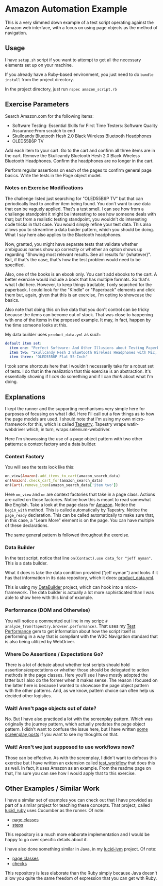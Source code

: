 
# Amazon Automation Example

This is a very slimmed down example of a test script operating against the Amazon web interface, with a focus on using page objects as the method of navigation.

## Usage

I have `setup.sh` script if you want to attempt to get all the necessary elements set up on your machine.

If you already have a Ruby-based environment, you just need to do `bundle install` from the project directory.

In the project directory, just run `rspec amazon_script.rb`

## Exercise Parameters

Search Amazon.com for the following items:

*	Software Testing: Essential Skills for First Time Testers: Software Quality Assurance:From scratch to end
* Skullcandy Bluetooth Hesh 2.0 Black Wireless Bluetooth Headphones
* OLED55B6P TV

Add each item to your cart.
Go to the cart and confirm all three items are in the cart.
Remove the Skullcandy Bluetooth Hesh 2.0 Black Wireless Bluetooth Headphones.
Confirm the headphones are no longer in the cart.

Perform regular assertions on each of the pages to confirm general page basics.
Write the tests in the Page object model.

### Notes on Exercise Modifications

The challenge listed just searching for "OLED55B6P TV" but that can periodically lead to another item being found. You don't want to use data that can be vaguely applied. That's a test smell. I can see how from a challenge standpoint it might be interesting to see how someone deals with that; but from a realistic testing standpoint, you wouldn't do interesting code tricks in that case. You would simply refine your test data. This also allows you to streamline a data buider pattern, which you should be doing. What I say here also applies to the Bluetooth headphones.

Now, granted, you might have separate tests that validate whether ambiguous names show up correctly or whether an option shows up regarding "Showing most relevant results. See all results for {whatever}". But, if that's the case, that's how the test problem would need to be specified.

Also, one of the books is an ebook only. You can't add ebooks to the cart. A better exercise would include a book that has multiple formats. So that's what I did here. However, to keep things tractable, I only searched for the paperback. I could look for the "Kindle" or "Paperback" elements and click them but, again, given that this is an exercise, I'm opting to showcase the basics.

Also note that doing this on live data that you don't control can be tricky because the items can become out of stock. That was close to happening with one of the items in the proposed example. It may, in fact, happen by the time someone looks at this.

My data builder uses `product_data.yml` as such:

```yaml
default item set:
  item one: "Perfect Software: And Other Illusions about Testing Paperback"
  item two: "Skullcandy Hesh 2 Bluetooth Wireless Headphones with Mic, Black"
  item three: "OLED55B6P Flat 55-Inch"
```

I took some shortcuts here that I wouldn't necessarily take for a robust set of tests. I do that in the realization that this exercise is an abstraction. It's essentially showing if I _can_ do something and if I can _think_ about what I'm doing.

## Explanations

I kept the runner and the supporting mechanisms very simple here for purposes of focusing on what I did. Here I'll call out a few things as to how the page models are used. I should note that I'm using my own micro-framework for this, which is called [Tapestry](https://github.com/jeffnyman/tapestry). Tapestry wraps watir-webdriver which, in turn, wraps selenium-webdriver.

Here I'm showcasing the use of a page object pattern with two other patterns: a context factory and a data builder.

### Context Factory

You will see the tests look like this:

```ruby
on_view(Amazon).add_items_to_cart(amazon_search_data)
on(Amazon).check_cart_for(amazon_search_data)
on(Cart).remove_item(amazon_search_data['item two'])
```

Here `on_view` and `on` are context factories that take in a page class. Actions are called on those factories. Notice how this is meant to read somewhat like English. Take a look at the page class for [Amazon](https://github.com/jeffnyman/amazon_automate/blob/master/models/amazon.rb). Notice the `begin_with` method. This is called automatically by Tapestry. Notice the `page_ready` declaration. This can be called automatically to make sure that, in this case, a "Learn More" element is on the page. You can have multiple of these declarations.

The same general pattern is followed throughout the exercise.

### Data Builder

In the test script, notice that line `on(Contact).use data_for "jeff nyman"`. This is a data builder.

What it does is take the data condition provided ("jeff nyman") and looks if it has that information in its data repository, which it does: [product_data.yml](https://github.com/jeffnyman/amazon_automate/blob/master/data/product_data.yml).

This is using my [DataBuilder](https://github.com/jeffnyman/data_builder) project, which can hook into a micro-framework. The data builder is actually a lot more sophisticated than I was able to show here with this kind of example.

### Performance (DOM and Otherwise)

You will notice a commented out line in my script: `# analyze_from(Tapestry.browser.performance)`. That uses my [Test Performance](https://github.com/jeffnyman/test_performance) gem to get information about how the script itself is performing in a way that is compliant with the W3C Navigation standard that is also being utilized by WebDriver.

### Where Do Assertions / Expectations Go?

There is a lot of debate about whether test scripts should hold assertions/expectations or whether those should be delegated to action methods in the page classes. Here you'll see I have mostly adopted the latter but I also do the former when it makes sense. The reason I focused on the latter here is because I wanted to showcase the page object pattern with the other patterns. And, as we know, pattern choice can often help us decided other logistics.


### Wait! Aren't page objects out of date?

No. But I have also practiced a lot with the screenplay pattern. Which was originally the journey pattern, which actually predates the page object pattern. I didn't want to confuse the issue here, but I have written [some screenplay posts](http://testerstories.com/?s=screenplay) if you want to see my thoughts on that.

### Wait! Aren't we just supposed to use workflows now?

Those can be effective. As with the screenplay, I didn't want to defocus this exercise but I have written an extension called [test_workflow](https://github.com/jeffnyman/test_workflow) that does this as well. In fact, it uses Amazon as an example. From the readme page on that, I'm sure you can see how I would apply that to this exercise.

## Other Examples / Similar Work

I have a similar set of examples you can check out that I have provided as part of a similar project for teaching these concepts. That project, called [lucid_ruby](https://github.com/jeffnyman/lucid_ruby) uses Cucumber as the runner. Of note:

* [page classes](https://github.com/jeffnyman/lucid_ruby/tree/master/models)
* [steps](https://github.com/jeffnyman/lucid_ruby/tree/master/steps)

This repository is a much more elaborate implementation and I would be happy to go over specific details about it.

I have also done something similar in Java, in my [lucid-jvm](https://github.com/jeffnyman/lucid-jvm) project. Of note:

* [page classes](https://github.com/jeffnyman/lucid-jvm/tree/master/src/test/java/com/testerstories/testing/pages)
* [checks](https://github.com/jeffnyman/lucid-jvm/tree/master/src/test/java/com/testerstories/testing/checks)

This repository is less elaborate than the Ruby simply because Java doesn't allow you quite the same freedom of expression that you can get with Ruby.
